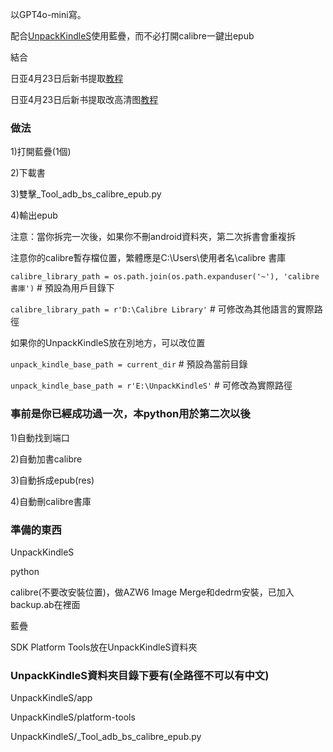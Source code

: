 以GPT4o-mini寫。


配合[UnpackKindleS](https://github.com/Aeroblast/UnpackKindleS)使用藍疊，而不必打開calibre一鍵出epub

結合

日亚4月23日后新书提取[教程](https://books.fishhawk.top/forum/680f133909bd607077257da8)

日亚4月23日后新书提取改高清图[教程](https://books.fishhawk.top/forum/6810a15109bd6070772647fc)


### 做法

1)打開藍疊(1個)

2)下載書

3)雙擊_Tool_adb_bs_calibre_epub.py

4)輸出epub

注意：當你拆完一次後，如果你不刪android資料夾，第二次拆書會重複拆


注意你的calibre暫存檔位置，繁體應是C:\Users\使用者名\calibre 書庫

`calibre_library_path = os.path.join(os.path.expanduser('~'), 'calibre 書庫')`  # 預設為用戶目錄下

`calibre_library_path = r'D:\Calibre Library'`  # 可修改為其他語言的實際路徑


如果你的UnpackKindleS放在別地方，可以改位置

`unpack_kindle_base_path = current_dir`  # 預設為當前目錄

`unpack_kindle_base_path = r'E:\UnpackKindleS'`  # 可修改為實際路徑


### 事前是你已經成功過一次，本python用於第二次以後

1)自動找到端口

2)自動加書calibre

3)自動拆成epub(res)

4)自動刪calibre書庫


### 準備的東西

UnpackKindleS

python

calibre(不要改安裝位置)，做AZW6 Image Merge和dedrm安裝，已加入backup.ab在裡面

藍疊

SDK Platform Tools放在UnpackKindleS資料夾

### UnpackKindleS資料夾目錄下要有(全路徑不可以有中文)

UnpackKindleS/app

UnpackKindleS/platform-tools

UnpackKindleS/_Tool_adb_bs_calibre_epub.py



